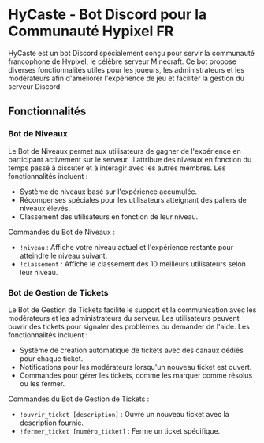 # HyCaste - Bot Discord pour la Communauté Hypixel FR


HyCaste est un bot Discord spécialement conçu pour servir la communauté francophone de Hypixel, le célèbre serveur Minecraft. Ce bot propose diverses fonctionnalités utiles pour les joueurs, les administrateurs et les modérateurs afin d'améliorer l'expérience de jeu et faciliter la gestion du serveur Discord.

## Fonctionnalités

### Bot de Niveaux


Le Bot de Niveaux permet aux utilisateurs de gagner de l'expérience en participant activement sur le serveur. Il attribue des niveaux en fonction du temps passé à discuter et à interagir avec les autres membres. Les fonctionnalités incluent :

- Système de niveaux basé sur l'expérience accumulée.
- Récompenses spéciales pour les utilisateurs atteignant des paliers de niveaux élevés.
- Classement des utilisateurs en fonction de leur niveau.

Commandes du Bot de Niveaux :

- `!niveau` : Affiche votre niveau actuel et l'expérience restante pour atteindre le niveau suivant.
- `!classement` : Affiche le classement des 10 meilleurs utilisateurs selon leur niveau.

### Bot de Gestion de Tickets


Le Bot de Gestion de Tickets facilite le support et la communication avec les modérateurs et les administrateurs du serveur. Les utilisateurs peuvent ouvrir des tickets pour signaler des problèmes ou demander de l'aide. Les fonctionnalités incluent :

- Système de création automatique de tickets avec des canaux dédiés pour chaque ticket.
- Notifications pour les modérateurs lorsqu'un nouveau ticket est ouvert.
- Commandes pour gérer les tickets, comme les marquer comme résolus ou les fermer.

Commandes du Bot de Gestion de Tickets :

- `!ouvrir_ticket [description]` : Ouvre un nouveau ticket avec la description fournie.
- `!fermer_ticket [numéro_ticket]` : Ferme un ticket spécifique.
